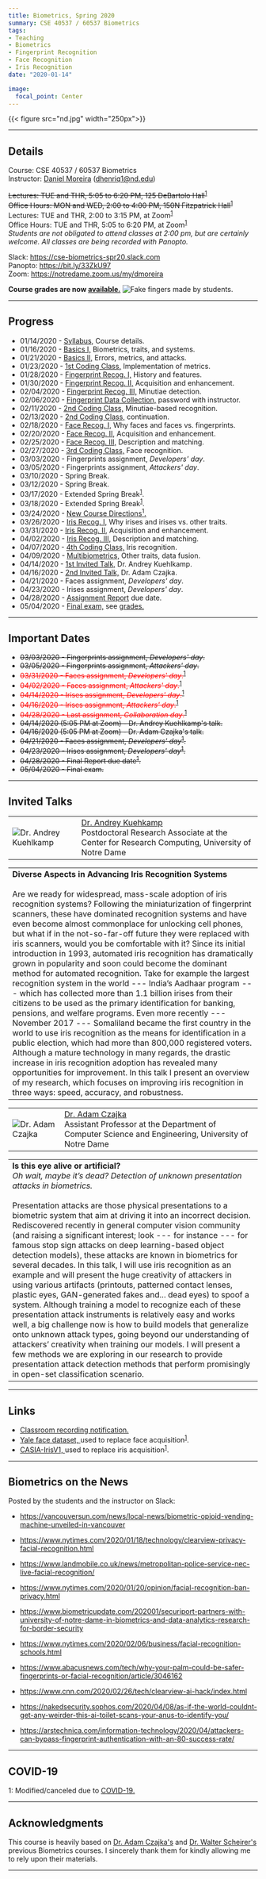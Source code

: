```yaml
---
title: Biometrics, Spring 2020
summary: CSE 40537 / 60537 Biometrics
tags:
- Teaching
- Biometrics
- Fingerprint Recognition
- Face Recognition
- Iris Recognition
date: "2020-01-14"

image:
  focal_point: Center
---
```

{{< figure src="nd.jpg" width="250px">}}

----------
## Details
Course: CSE 40537 / 60537 Biometrics  
Instructor: [Daniel Moreira](/) (dhenriq1@nd.edu) 
 
~~Lectures: TUE and THR, 5:05 to 6:20 PM, 125 DeBartolo Hall~~<sup>[1](#covid19)</sup>  
~~Office Hours: MON and WED, 2:00 to 4:00 PM, 150N Fitzpatrick Hall~~<sup>[1](#covid19)</sup>
Lectures: TUE and THR, 2:00 to 3:15 PM, at Zoom<sup>[1](#covid19)</sup>  
Office Hours: TUE and THR, 5:05 to 6:20 PM, at Zoom<sup>[1](#covid19)</sup>  
*Students are not obligated to attend classes at 2:00 pm, but are certainly welcome. All classes are being recorded with Panopto.*  

Slack: https://cse-biometrics-spr20.slack.com  
Panopto: https://bit.ly/33ZkU97  
Zoom: https://notredame.zoom.us/my/dmoreira  
   
**Course grades are now [available.](/teaching/biometrics-spr20/grades.pdf)**
![Fake fingers made by students.](fake-fingers.jpg)

-----------
## Progress
* 01/14/2020 - [Syllabus,](/teaching/biometrics-spr20/lecture_00.pdf) Course details.
* 01/16/2020 - [Basics I,](/teaching/biometrics-spr20/lecture_01.pdf) Biometrics, traits, and systems. 
* 01/21/2020 - [Basics II,](/teaching/biometrics-spr20/lecture_02.pdf) Errors, metrics, and attacks. 
* 01/23/2020 - [1st Coding Class,](/teaching/biometrics-spr20/lecture_03.zip) Implementation of metrics.
* 01/28/2020 - [Fingerprint Recog. I,](/teaching/biometrics-spr20/lecture_04.pdf) History and features.
* 01/30/2020 - [Fingerprint Recog. II,](/teaching/biometrics-spr20/lecture_05.pdf) Acquisition and enhancement.
* 02/04/2020 - [Fingerprint Recog. III,](/teaching/biometrics-spr20/lecture_06.pdf) Minutiae detection.
* 02/06/2020 - [Fingerprint Data Collection,](/teaching/biometrics-spr20/lecture_07.zip) password with instructor.
* 02/11/2020 - [2nd Coding Class,](/teaching/biometrics-spr20/lecture_08_09.zip) Minutiae-based recognition.
* 02/13/2020 - [2nd Coding Class,](/teaching/biometrics-spr20/lecture_08_09.zip) continuation.
* 02/18/2020 - [Face Recog. I,](/teaching/biometrics-spr20/lecture_10.pdf) Why faces and faces vs. fingerprints.
* 02/20/2020 - [Face Recog. II,](/teaching/biometrics-spr20/lecture_11.pdf) Acquisition and enhancement.
* 02/25/2020 - [Face Recog. III,](/teaching/biometrics-spr20/lecture_12.pdf) Description and matching.
* 02/27/2020 - [3rd Coding Class,](/teaching/biometrics-spr20/lecture_13.zip) Face recognition.
* 03/03/2020 - Fingerprints assignment, *Developers' day*.
* 03/05/2020 - Fingerprints assignment, *Attackers' day*.
* 03/10/2020 - Spring Break.
* 03/12/2020 - Spring Break.
* 03/17/2020 - Extended Spring Break<sup>[1](#covid19)</sup>.
* 03/18/2020 - Extended Spring Break<sup>[1](#covid19)</sup>.
* 03/24/2020 - [New Course Directions<sup>1</sup>.](/teaching/biometrics-spr20/lecture_16.pdf)
* 03/26/2020 - [Iris Recog. I,](/teaching/biometrics-spr20/lecture_17.pdf) Why irises and irises vs. other traits.
* 03/31/2020 - [Iris Recog. II,](/teaching/biometrics-spr20/lecture_18.pdf) Acquisition and enhancement.
* 04/02/2020 - [Iris Recog. III,](/teaching/biometrics-spr20/lecture_19.pdf) Description and matching.
* 04/07/2020 - [4th Coding Class,](/teaching/biometrics-spr20/lecture_20.zip) Iris recognition.
* 04/09/2020 - [Multibiometrics,](/teaching/biometrics-spr20/lecture_21.pdf) Other traits, data fusion.
* 04/14/2020 - [1st Invited Talk,](#kuehlkamp) Dr. Andrey Kuehlkamp.
* 04/16/2020 - [2nd Invited Talk,](#czajka) Dr. Adam Czajka.
* 04/21/2020 - Faces assignment, *Developers' day*.
* 04/23/2020 - Irises assignment, *Developers' day*.
* 04/28/2020 - [Assignment Report](/teaching/biometrics-spr20/assignment-grades.pdf) due date.
* 05/04/2020 - [Final exam,](/teaching/biometrics-spr20/exam.pdf) see [grades.](/teaching/biometrics-spr20/exam-grades.pdf)

------------------
## Important Dates
* ~~03/03/2020 - Fingerprints assignment, *Developers' day*.~~
* ~~03/05/2020 - Fingerprints assignment, *Attackers' day*.~~
* <span style="color:red">~~03/31/2020 - Faces assignment, *Developers' day*.~~<sup>[1](#covid19)</sup></span>
* <span style="color:red">~~04/02/2020 - Faces assignment, *Attackers' day*.~~<sup>[1](#covid19)</sup></span>
* <span style="color:red">~~04/14/2020 - Irises assignment, *Developers' day*.~~<sup>[1](#covid19)</sup></span>
* <span style="color:red">~~04/16/2020 - Irises assignment, *Attackers' day*.~~<sup>[1](#covid19)</sup></span>
* <span style="color:red">~~04/28/2020 - Last assignment, *Collaboration day*.~~<sup>[1](#covid19)</sup></span>
* ~~04/14/2020 (5:05 PM at Zoom) - Dr. Andrey Kuehlkamp's talk.~~
* ~~04/16/2020 (5:05 PM at Zoom) - Dr. Adam Czajka's talk.~~
* ~~04/21/2020 - Faces assignment, *Developers' day*<sup>[1](#covid19)</sup></span>.~~
* ~~04/23/2020 - Irises assignment, *Developers' day*<sup>[1](#covid19)</sup></span>.~~
* ~~04/28/2020 - Final Report due date<sup>[1](#covid19)</sup></span>.~~
* ~~05/04/2020 - Final exam.~~

------------------
<a name="kuehlkamp"></a>
## Invited Talks
|   |   |
|---|---|
| ![Dr. Andrey Kuehlkamp](kuehlkamp.jpg) | [Dr. Andrey Kuehkamp](https://crc.nd.edu/about/people/andrey-kuehlkamp)</br> Postdoctoral Research Associate at the Center for Research Computing, University of Notre Dame|

|   |
|---|
| **Diverse Aspects in Advancing Iris Recognition Systems**</br></br> Are we ready for widespread, mass-scale adoption of iris recognition systems? Following the miniaturization of fingerprint scanners, these have dominated recognition systems and have even become almost commonplace for unlocking cell phones, but what if in the not-so-far-off future they were replaced with iris scanners, would you be comfortable with it? Since its initial introduction in 1993, automated iris recognition has dramatically grown in popularity and soon could become the dominant method for automated recognition. Take for example the largest recognition system in the world --- India’s Aadhaar program --- which has collected more than 1.1 billion irises from their citizens to be used as the primary identification for banking, pensions, and welfare programs. Even more recently --- November 2017 --- Somaliland became the first country in the world to use iris recognition as the means for identification in a public election, which had more than 800,000 registered voters. Although a mature technology in many regards, the drastic increase in iris recognition adoption has revealed many opportunities for improvement. In this talk I present an overview of my research, which focuses on improving iris recognition in three ways: speed, accuracy, and robustness. <a name="czajka"></a>|

|   |   |
|---|---|
| ![Dr. Adam Czajka](czajka.jpg) | [Dr. Adam Czajka](https://engineering.nd.edu/profiles/aczajka)</br> Assistant Professor at the Department of Computer Science and Engineering, University of Notre Dame|

|   |
|---|
| **Is this eye alive or artificial?**</br> *Oh wait, maybe it’s dead? Detection of unknown presentation attacks in biometrics.*</br></br> Presentation attacks are those physical presentations to a biometric system that aim at driving it into an incorrect decision. Rediscovered recently in general computer vision community (and raising a significant interest; look --- for instance --- for famous stop sign attacks on deep learning-based object detection models), these attacks are known in biometrics for several decades. In this talk, I will use iris recognition as an example and will present the huge creativity of attackers in using various artifacts (printouts, patterned contact lenses, plastic eyes, GAN-generated fakes and... dead eyes) to spoof a system. Although training a model to recognize each of these presentation attack instruments is relatively easy and works well, a big challenge now is how to build models that generalize onto unknown attack types, going beyond our understanding of attackers’ creativity when training our models. I will present a few methods we are exploring in our research to provide presentation attack detection methods that perform promisingly in open-set classification scenario. |

------------------
## Links
* [Classroom recording notification.](/teaching/biometrics-spr20/panopto.pdf)    
* [Yale face dataset, ](http://vision.ucsd.edu/content/yale-face-database) used to replace face acquisition<sup>[1](#covid19)</sup></span>.
* [CASIA-IrisV1, ](http://biometrics.idealtest.org/dbDetailForUser.do?id=1) used to replace iris acquisition<sup>[1](#covid19)</sup></span>.

------------------
## Biometrics on the News
Posted by the students and the instructor on Slack:

* https://vancouversun.com/news/local-news/biometric-opioid-vending-machine-unveiled-in-vancouver

* https://www.nytimes.com/2020/01/18/technology/clearview-privacy-facial-recognition.html

* https://www.landmobile.co.uk/news/metropolitan-police-service-nec-live-facial-recognition/

* https://www.nytimes.com/2020/01/20/opinion/facial-recognition-ban-privacy.html

* https://www.biometricupdate.com/202001/securiport-partners-with-university-of-notre-dame-in-biometrics-and-data-analytics-research-for-border-security

* https://www.nytimes.com/2020/02/06/business/facial-recognition-schools.html

* https://www.abacusnews.com/tech/why-your-palm-could-be-safer-fingerprints-or-facial-recognition/article/3046162

* https://www.cnn.com/2020/02/26/tech/clearview-ai-hack/index.html

* https://nakedsecurity.sophos.com/2020/04/08/as-if-the-world-couldnt-get-any-weirder-this-ai-toilet-scans-your-anus-to-identify-you/

* https://arstechnica.com/information-technology/2020/04/attackers-can-bypass-fingerprint-authentication-with-an-80-success-rate/
<a name="covid19"></a>

------------------
## COVID-19
1: Modified/canceled due to [COVID-19.](https://coronavirus.nd.edu/)

------------------
## Acknowledgments
This course is heavily based on [Dr. Adam Czajka's](https://engineering.nd.edu/profiles/aczajka) and [Dr. Walter Scheirer's](https://www.wjscheirer.com/) previous Biometrics courses. I sincerely thank them for kindly allowing me to rely upon their materials.

------------------
